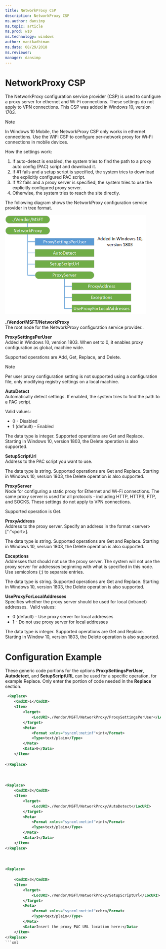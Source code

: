 ```yaml
---
title: NetworkProxy CSP
description: NetworkProxy CSP
ms.author: dansimp
ms.topic: article
ms.prod: w10
ms.technology: windows
author: manikadhiman
ms.date: 08/29/2018
ms.reviewer: 
manager: dansimp
---
```


# NetworkProxy CSP

The NetworkProxy configuration service provider (CSP) is used to configure a proxy server for ethernet and Wi-Fi connections. These settings do not apply to VPN connections. This CSP was added in Windows 10, version 1703.

> [!NOTE]
> In Windows 10 Mobile, the NetworkProxy CSP only works in ethernet connections. Use the WiFi CSP to configure per-network proxy for Wi-Fi connections in mobile devices.  

How the settings work:  

<ol>
<li>If auto-detect is enabled, the system tries to find the path to a proxy auto config (PAC) script and download it.</li>
<li>If #1 fails and a setup script is specified, the system tries to download the explicitly configured PAC script.</li>
<li>If #2 fails and a proxy server is specified, the system tries to use the explicitly configured proxy server.</li>
<li>Otherwise, the system tries to reach the site directly.</li>
</ol>


The following diagram shows the NetworkProxy configuration service provider in tree format.

![networkproxy csp](images/provisioning-csp-networkproxy.png)

<a href="" id="networkproxy"></a>**./Vendor/MSFT/NetworkProxy**  
The root node for the NetworkProxy configuration service provider..

<a href="" id="proxysettingsperuser"></a>**ProxySettingsPerUser**  
Added in Windows 10, version 1803. When set to 0, it enables proxy configuration as global, machine wide.

Supported operations are Add, Get, Replace, and Delete.

> [!Note]
> Per user proxy configuration setting is not supported using a configuration file, only modifying registry settings on a local machine.

<a href="" id="autodetect"></a>**AutoDetect**  
Automatically detect settings. If enabled, the system tries to find the path to a PAC script.

Valid values:
<ul>
<li>0 - Disabled</li>
<li>1 (default) - Enabled</li>
</ul>

The data type is integer. Supported operations are Get and Replace. Starting in Windows 10, version 1803, the Delete operation is also supported.

<a href="" id="setupscripturl"></a>**SetupScriptUrl**  
Address to the PAC script you want to use.

The data type is string. Supported operations are Get and Replace. Starting in Windows 10, version 1803, the Delete operation is also supported.

<a href="" id="proxyserver"></a>**ProxyServer**  
Node for configuring a static proxy for Ethernet and Wi-Fi connections. The same proxy server is used for all protocols - including HTTP, HTTPS, FTP, and SOCKS. These settings do not apply to VPN connections.

Supported operation is Get.

<a href="" id="proxyaddress"></a>**ProxyAddress**  
Address to the proxy server. Specify an address in the format &lt;server&gt;[“:”&lt;port&gt;]. 

The data type is string. Supported operations are Get and Replace. Starting in Windows 10, version 1803, the Delete operation is also supported.

<a href="" id="exceptions"></a>**Exceptions**  
Addresses that should not use the proxy server. The system will not use the proxy server for addresses beginning with what is specified in this node. Use semicolons (;) to separate entries. 

The data type is string. Supported operations are Get and Replace. Starting in Windows 10, version 1803, the Delete operation is also supported.

<a href="" id="useproxyforlocaladdresses"></a>**UseProxyForLocalAddresses**  
Specifies whether the proxy server should be used for local (intranet) addresses. 
Valid values:
<ul>
<li>0 (default) - Use proxy server for local addresses</li>
<li>1 - Do not use proxy server for local addresses</li>
</ul>

The data type is integer. Supported operations are Get and Replace. Starting in Window 10, version 1803, the Delete operation is also supported.

# Configuration Example

These generic code portions for the options **ProxySettingsPerUser**, **Autodetect**, and **SetupScriptURL** can be used for a specific operation, for example Replace.  Only enter the portion of code needed in the **Replace** section.
```xml
 <Replace>
    <CmdID>1</CmdID>
    <Item>
		<Target>
			<LocURI>./Vendor/MSFT/NetworkProxy/ProxySettingsPerUser</LocURI>
		</Target>
		<Meta>
			<Format xmlns="syncml:metinf">int</Format>
			<Type>text/plain</Type>
		</Meta>
		<Data>0</Data>
	</Item>

</Replace>



<Replace>
    <CmdID>2</CmdID>
    <Item>
        <Target>
            <LocURI>./Vendor/MSFT/NetworkProxy/AutoDetect</LocURI>
		</Target>
		<Meta>
            <Format xmlns="syncml:metinf">int</Format>
			<Type>text/plain</Type>
        </Meta>
        <Data>1</Data>
    </Item>
</Replace> 



<Replace>

    <CmdID>3</CmdID>
    <Item>
        <Target>
            <LocURI>./Vendor/MSFT/NetworkProxy/SetupScriptUrl</LocURI>
		</Target>
        <Meta>
			<Format xmlns="syncml:metinf">chr</Format>
			<Type>text/plain</Type>
		</Meta>
        <Data>Insert the proxy PAC URL location here:</Data>
    </Item>
</Replace>
```xml
